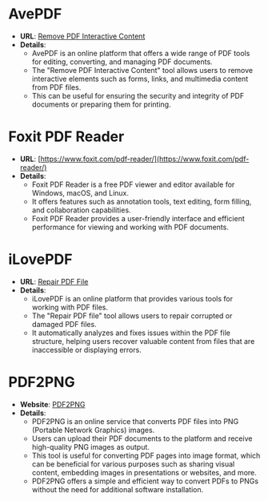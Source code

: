 # **AvePDF**
  - **URL**: [Remove PDF Interactive Content](https://www.avepdf.com/remove-pdf-interactive-content)
  - **Details**:
    - AvePDF is an online platform that offers a wide range of PDF tools for editing, converting, and managing PDF documents.
    - The "Remove PDF Interactive Content" tool allows users to remove interactive elements such as forms, links, and multimedia content from PDF files.
    - This can be useful for ensuring the security and integrity of PDF documents or preparing them for printing.


# **Foxit PDF Reader**
  - **URL**: [https://www.foxit.com/pdf-reader/](https://www.foxit.com/pdf-reader/)
  - **Details**:
    - Foxit PDF Reader is a free PDF viewer and editor available for Windows, macOS, and Linux.
    - It offers features such as annotation tools, text editing, form filling, and collaboration capabilities.
    - Foxit PDF Reader provides a user-friendly interface and efficient performance for viewing and working with PDF documents.


# **iLovePDF**
  - **URL**: [Repair PDF File](https://www.ilovepdf.com/repair-pdf)
  - **Details**:
    - iLovePDF is an online platform that provides various tools for working with PDF files.
    - The "Repair PDF file" tool allows users to repair corrupted or damaged PDF files.
    - It automatically analyzes and fixes issues within the PDF file structure, helping users recover valuable content from files that are inaccessible or displaying errors.


# PDF2PNG

- **Website**: [PDF2PNG](https://pdf2png.com/)
- **Details**:
  - PDF2PNG is an online service that converts PDF files into PNG (Portable Network Graphics) images.
  - Users can upload their PDF documents to the platform and receive high-quality PNG images as output.
  - This tool is useful for converting PDF pages into image format, which can be beneficial for various purposes such as sharing visual content, embedding images in presentations or websites, and more.
  - PDF2PNG offers a simple and efficient way to convert PDFs to PNGs without the need for additional software installation.
